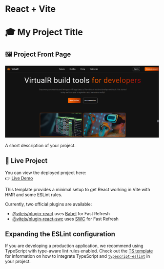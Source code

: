 # React + Vite

# 🎓 My Project Title

## 🖼️ Project Front Page

![VirtualR Front Page](https://github.com/Pratibha-Singh00/VirtualR/raw/main/Screenshot%202025-06-03%20093238.png)


A short description of your project.

## 🚀 Live Project

You can view the deployed project here:  
👉 [Live Demo](https://virtual-r-opal-eta.vercel.app/)



This template provides a minimal setup to get React working in Vite with HMR and some ESLint rules.

Currently, two official plugins are available:

- [@vitejs/plugin-react](https://github.com/vitejs/vite-plugin-react/blob/main/packages/plugin-react) uses [Babel](https://babeljs.io/) for Fast Refresh
- [@vitejs/plugin-react-swc](https://github.com/vitejs/vite-plugin-react/blob/main/packages/plugin-react-swc) uses [SWC](https://swc.rs/) for Fast Refresh

## Expanding the ESLint configuration

If you are developing a production application, we recommend using TypeScript with type-aware lint rules enabled. Check out the [TS template](https://github.com/vitejs/vite/tree/main/packages/create-vite/template-react-ts) for information on how to integrate TypeScript and [`typescript-eslint`](https://typescript-eslint.io) in your project.
